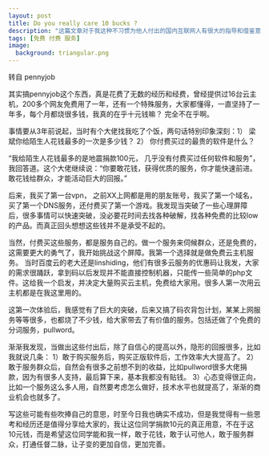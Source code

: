 ```yaml
---
layout: post
title: Do you really care 10 bucks ?
description: "这篇文章对于我这种不习惯为他人付出的国内互联网人有很大的指导和借鉴意义"
tags: [免费 付费 服务]
image:
  background: triangular.png
---
```


转自 pennyjob

其实搞pennyjob这个东西，真是花费了无数的经历和经费，曾经提供过16台云主机，200多个网友免费用了一年，还有一个特殊服务，大家都懂得，一直坚持了一年多，每个月都烧很多钱，我真的在乎十元钱嘛？ 完全不在乎啊。

事情要从3年前说起，当时有个大佬找我吃了个饭，两句话特别印象深刻：1） 梁斌你给陌生人花钱最多的一次是多少钱？ 2） 你付费买过的最贵的软件是什么？

“我给陌生人花钱最多的是地震捐款100元， 几乎没有付费买过任何软件和服务”， 我回答道。这个大佬继续说：“你要敢花钱，获得优质的服务，你才能快速前进。敢花钱给群众，才能活动巨大的回报。”

后来，我买了第一台vpn， 之前XX上网都是用的朋友账号，我买了第一个域名，买了第一个DNS服务，还付费买了第一个游戏。我发现当突破了一些心理屏障后，很多事情可以快速突破，没必要花时间去找各种破解，找各种免费的比较low的产品。而真正回头想想这些钱并不是承受不起的。

当然，付费买这些服务，都是服务自己的。做一个服务来伺候群众，还是免费的，这需要更大的勇气了，我开始挑战这个屏障。我第一个选择就是做免费云主机服务。 当时百度云的老大还是linshiding，他们有很多云服务的优惠码让我发，大家的需求很踊跃，拿到码以后发现并不能直接控制机器，只能传一些简单的php文件。这给我一个启发，并决定大量购买云主机，免费给大家用。很多人第一次用云主机都是在我这里用的。

这第一次体验后，我感觉有了巨大的突破，后来又搞了码农背包计划，某某上网服务等等很多，也都烧了不少钱，给大家带去了有价值的服务。包括还做了个免费的分词服务，pullword。

渐渐我发现，当做出这些付出后，除了自信心的提高以外，隐形的回报很多，比如我就说几条：
1）敢于购买服务后，购买正版软件后，工作效率大大提高了。
2）敢于服务群众后，自然会有很多之前想不到的收益，比如pullword很多大佬捐款，因为有很多人支持，最后算下来，基本我都没有贴钱。
3）心态变得很正向，比如一个服务这么多人用，自然要考虑怎么做好，技术水平也就提高了，渐渐的商业机会也就多了。

写这些可能有些吹捧自己的意思，时至今日我也确实不成功，但是我觉得有一些思考和经历还是值得分享给大家的，我让这位同学捐款10元的真正用意，不在于这10元钱，而是希望这位同学能和我一样，敢于花钱，敢于认可他人，敢于服务群众，打通任督二脉，让子变的更加自信，更加完善。

